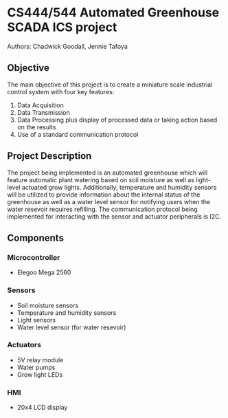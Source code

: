 # CS444/544 Automated Greenhouse SCADA ICS project

Authors: Chadwick Goodall, Jennie Tafoya

## Objective

The main objective of this project is to create a miniature scale industrial
control system with four key features:

1. Data Acquisition
2. Data Transmission
3. Data Processing plus display of processed data or taking action based on
the results
4. Use of a standard communication protocol

## Project Description

The project being implemented is an automated greenhouse which will feature automatic plant watering based on soil moisture as well as light-level actuated grow lights. Additionally, temperature and humidity sensors will be utilized to provide information about the internal status of the greenhouse as well as a water level sensor for notifying users when the water resevoir requires refilling. The communication protocol being implemented for interacting with the sensor and actuator peripherals is I2C.

## Components

### Microcontroller

- Elegoo Mega 2560

### Sensors

- Soil moisture sensors
- Temperature and humidity sensors
- Light sensors
- Water level sensor (for water resevoir)

### Actuators

- 5V relay module
- Water pumps
- Grow light LEDs

### HMI

- 20x4 LCD display